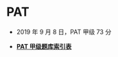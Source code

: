 # PAT

- 2019 年 9 月 8 日，PAT 甲级 73 分

- [**PAT 甲级题库索引表**](https://www.notion.so/062eceb4d5a44df4aaf00d30fe6837fb?v=089290cd8d6143fca2de6d1cd47b4055)

